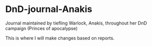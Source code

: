 # DnD-journal-Anakis
Journal maintained by tiefling Warlock, Anakis, throughout her DnD campaign (Princes of apocalypse)

This is where I will make changes based on reports.
